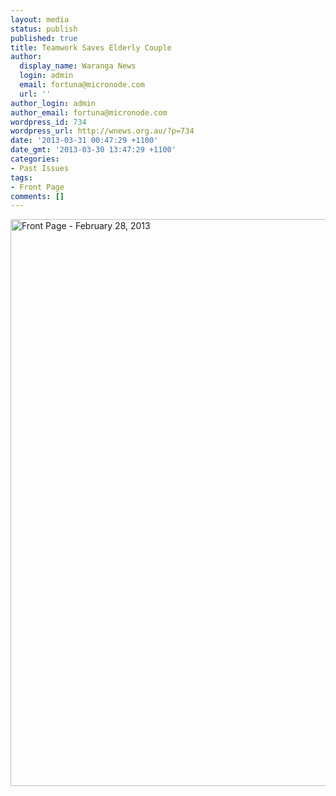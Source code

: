```yaml
---
layout: media
status: publish
published: true
title: Teamwork Saves Elderly Couple
author:
  display_name: Waranga News
  login: admin
  email: fortuna@micronode.com
  url: ''
author_login: admin
author_email: fortuna@micronode.com
wordpress_id: 734
wordpress_url: http://wnews.org.au/?p=734
date: '2013-03-31 00:47:29 +1100'
date_gmt: '2013-03-30 13:47:29 +1100'
categories:
- Past Issues
tags:
- Front Page
comments: []
---
```


<a href="http://wnews.org.au/wp-content/uploads/2013/03/frontpage-20130228.pdf"><img class="alignnone size-full wp-image-732" alt="Front Page - February 28, 2013" src="http://wnews.org.au/wp-content/uploads/2013/03/frontpage-20130228.png" width="624" height="907" /></a>
